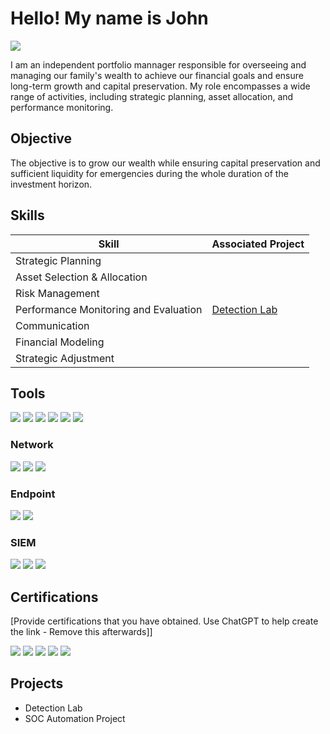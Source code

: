 # Hello! My name is John
<a href="https://www.linkedin.com/in/john-miller-de-leon-58138a13/"><img src="https://img.shields.io/badge/-LinkedIn-0072b1?&style=for-the-badge&logo=linkedin&logoColor=white" /></a>

I am an independent portfolio mannager responsible for overseeing and managing our family's wealth to achieve our financial goals and ensure long-term growth and capital preservation. My role encompasses a wide range of activities, including strategic planning, asset allocation, and performance monitoring.

## Objective
The objective is to grow our wealth while ensuring capital preservation and sufficient liquidity for emergencies during the whole duration of the investment horizon.

## Skills

| Skill                                         | Associated Project         |
|-----------------------------------------------|----------------------------|
| Strategic Planning                              | |
| Asset Selection & Allocation                    | |
| Risk Management                                 | |
| Performance Monitoring and Evaluation           | <a href="https://google.com">Detection Lab</a>|
| Communication                                   | |
| Financial Modeling                              | |
| Strategic Adjustment                            | |

## Tools
<div>
    <img src="https://img.shields.io/badge/-Bloomberg%20News-1679A7?&style=for-the-badge&logo=Bloomberg&logoColor=white" />
    <img src="https://img.shields.io/badge/-Microsoft_Excel-217346?&style=for-the-badge&logo=Microsoft%20Excel&logoColor=white" />
    <img src="https://img.shields.io/badge/-Schwab%20thinkorswim-008083?&style=for-the-badge&logo=thinkorswim&logoColor=white" />
    <img src="https://img.shields.io/badge/-MarketWatch-208037?&style=for-the-badge&logo=MarketWatch&logoColor=white" />
    <img src="https://img.shields.io/badge/-Bankrate-0056A2?&style=for-the-badge&logo=Bankrate&logoColor=white" />
    <img src="https://img.shields.io/badge/-Morningstar-4B275F?&style=for-the-badge&logo=morningstar&logoColor=white" />


    

### Network
<div>
    <img src="https://img.shields.io/badge/-Wireshark-1679A7?&style=for-the-badge&logo=Wireshark&logoColor=white" />
    <img src="https://img.shields.io/badge/-Suricata-EF3B2D?&style=for-the-badge&logo=Suricata&logoColor=white" />
    <img src="https://img.shields.io/badge/-Zeek-777BB4?&style=for-the-badge&logo=Zeek&logoColor=white" />
</div>

### Endpoint
<div>
    <img src="https://img.shields.io/badge/-Microsoft_Defender_for_Endpoint-00A4EF?&style=for-the-badge&logo=Microsoft&logoColor=white" />
    <img src="https://img.shields.io/badge/-Velociraptor-4B275F?&style=for-the-badge&logo=Velociraptor&logoColor=white" />
</div>

### SIEM
<div>
    <img src="https://img.shields.io/badge/-Microsoft_Sentinel-0078D4?&style=for-the-badge&logo=Microsoft&logoColor=white" />
    <img src="https://img.shields.io/badge/-Splunk-000000?&style=for-the-badge&logo=Splunk&logoColor=white" />
    <img src="https://img.shields.io/badge/-Elastic-005571?&style=for-the-badge&logo=Elastic&logoColor=white" />
</div>

## Certifications
[Provide certifications that you have obtained. Use ChatGPT to help create the link - Remove this afterwards]]
<div>
<img src="https://img.shields.io/badge/-Security%2B-FF0000?&style=for-the-badge&logo=CompTIA&logoColor=white" />
<img src="https://img.shields.io/badge/-Network%2B-007ACC?&style=for-the-badge&logo=CompTIA&logoColor=white" />
<img src="https://img.shields.io/badge/-A%2B-4D4D4D?&style=for-the-badge&logo=CompTIA&logoColor=white" />
<img src="https://img.shields.io/badge/-CDSA-006400?&style=for-the-badge&logoColor=white" />
<img src="https://img.shields.io/badge/-CCD-000080?&style=for-the-badge&logoColor=white" />
</div>

## Projects
- Detection Lab
- SOC Automation Project
